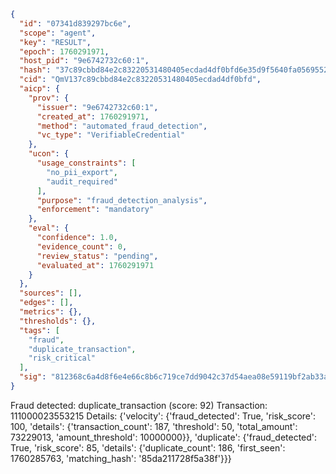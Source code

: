 ```json
{
  "id": "07341d839297bc6e",
  "scope": "agent",
  "key": "RESULT",
  "epoch": 1760291971,
  "host_pid": "9e6742732c60:1",
  "hash": "37c89cbbd84e2c83220531480405ecdad4df0bfd6e35d9f5640fa05695527486",
  "cid": "QmV137c89cbbd84e2c83220531480405ecdad4df0bfd",
  "aicp": {
    "prov": {
      "issuer": "9e6742732c60:1",
      "created_at": 1760291971,
      "method": "automated_fraud_detection",
      "vc_type": "VerifiableCredential"
    },
    "ucon": {
      "usage_constraints": [
        "no_pii_export",
        "audit_required"
      ],
      "purpose": "fraud_detection_analysis",
      "enforcement": "mandatory"
    },
    "eval": {
      "confidence": 1.0,
      "evidence_count": 0,
      "review_status": "pending",
      "evaluated_at": 1760291971
    }
  },
  "sources": [],
  "edges": [],
  "metrics": {},
  "thresholds": {},
  "tags": [
    "fraud",
    "duplicate_transaction",
    "risk_critical"
  ],
  "sig": "812368c6a4d8f6e4e66c8b6c719ce7dd9042c37d54aea08e59119bf2ab33ae62"
}
```

Fraud detected: duplicate_transaction (score: 92)
Transaction: 111000023553215
Details: {'velocity': {'fraud_detected': True, 'risk_score': 100, 'details': {'transaction_count': 187, 'threshold': 50, 'total_amount': 73229013, 'amount_threshold': 10000000}}, 'duplicate': {'fraud_detected': True, 'risk_score': 85, 'details': {'duplicate_count': 186, 'first_seen': 1760285763, 'matching_hash': '85da211728f5a38f'}}}